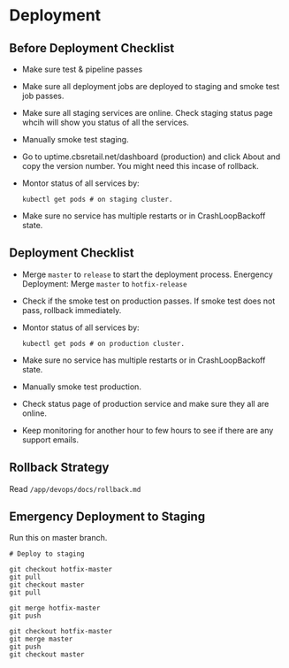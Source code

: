 # Deployment

## Before Deployment Checklist

-   Make sure test & pipeline passes
-   Make sure all deployment jobs are deployed to staging and smoke test job passes.
-   Make sure all staging services are online. Check staging status page whcih will show you status of all the services.
-   Manually smoke test staging.
-   Go to uptime.cbsretail.net/dashboard (production) and click About and copy the version number. You might need this incase of rollback.
-   Montor status of all services by:

    ```
    kubectl get pods # on staging cluster.
    ```

-   Make sure no service has multiple restarts or in CrashLoopBackoff state.

## Deployment Checklist

-   Merge `master` to `release` to start the deployment process. Energency Deployment: Merge `master` to `hotfix-release`
-   Check if the smoke test on production passes. If smoke test does not pass, rollback immediately.
-   Montor status of all services by:

    ```
    kubectl get pods # on production cluster.
    ```

-   Make sure no service has multiple restarts or in CrashLoopBackoff state.

-   Manually smoke test production.
-   Check status page of production service and make sure they all are online.
-   Keep monitoring for another hour to few hours to see if there are any support emails.

## Rollback Strategy

Read `/app/devops/docs/rollback.md`

## Emergency Deployment to Staging

Run this on master branch.

```
# Deploy to staging

git checkout hotfix-master
git pull
git checkout master
git pull

git merge hotfix-master
git push

git checkout hotfix-master
git merge master
git push
git checkout master
```
